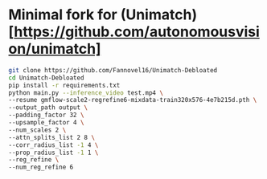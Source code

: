 # Minimal fork for (Unimatch)[https://github.com/autonomousvision/unimatch]
```bash
git clone https://github.com/Fannovel16/Unimatch-Debloated
cd Unimatch-Debloated
pip install -r requirements.txt
python main.py --inference_video test.mp4 \
--resume gmflow-scale2-regrefine6-mixdata-train320x576-4e7b215d.pth \
--output_path output \
--padding_factor 32 \
--upsample_factor 4 \
--num_scales 2 \
--attn_splits_list 2 8 \
--corr_radius_list -1 4 \
--prop_radius_list -1 1 \
--reg_refine \
--num_reg_refine 6
```